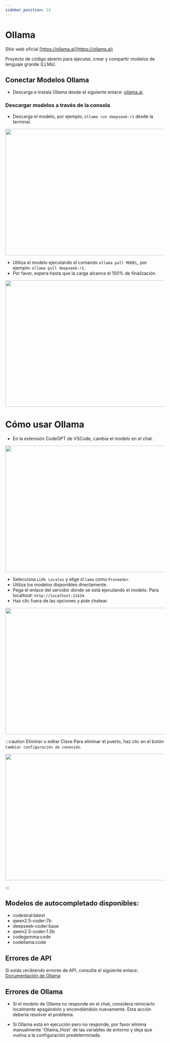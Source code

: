 ```yaml
---
sidebar_position: 14
---
```


# Ollama

Sitio web oficial [https://ollama.ai](https://ollama.ai)

Proyecto de código abierto para ejecutar, crear y compartir modelos de lenguaje grande (LLMs).

## Conectar Modelos Ollama
- Descarga e instala Ollama desde el siguiente enlace: [ollama.ai](https://ollama.ai/).

### Descargar modelos a través de la consola
- Descarga el modelo, por ejemplo, `ollama run deepseek-r1` desde la terminal.

<p align="center"><img width="550" height="400" src="https://github.com/user-attachments/assets/258d5faa-3d8c-4198-aabe-5378b3bf3aae"/></p>

- Utiliza el modelo ejecutando el comando ```ollama pull MODEL```, por ejemplo: ``ollama pull deepseek-r1``.
- Por favor, espera hasta que la carga alcance el 100% de finalización.

<p align="center"><img width="550" height="400" src="https://github.com/user-attachments/assets/11bc56a1-62d1-46ad-96cd-465a325b2c7c"/></p>

# Cómo usar Ollama

- En la extensión CodeGPT de VSCode, cambia el modelo en el chat.

<p align="center"><img width="550" height="400" src="https://github.com/user-attachments/assets/0a6791c5-bdf1-4410-a77a-4e9083993b7a"/></p>

- Selecciona `LLMs Locales` y elige `Ollama` como `Proveedor`.
- Utiliza los modelos disponibles directamente.
- Pega el enlace del servidor donde se está ejecutando el modelo. Para localhost: `http://localhost:11434`.
- Haz clic fuera de las opciones y pide chatear.

<p align="center"><img width="550" height="400" src="https://github.com/user-attachments/assets/28ec0abc-2928-4225-b1e9-764111291db2"/></p>

:::caution Eliminar o editar Clave
Para eliminar el puerto, haz clic en el botón `Cambiar configuración de conexión`.
 <p align="center"><img width="550" height="400" src="https://github.com/user-attachments/assets/b32595a0-47de-4f9b-804b-3d6188fb1027"/></p>
:::

## Modelos de autocompletado disponibles:
- codestral:latest
- qwen2.5-coder:7b
- deepseek-coder:base
- qwen2.5-coder:1.5b
- codegemma:code
- codellama:code

## Errores de API
Si estás recibiendo errores de API, consulta el siguiente enlace: [Documentación de Ollama](https://ollama.ai/)

## Errores de Ollama
- Si el modelo de Ollama no responde en el chat, considera reiniciarlo localmente apagándolo y encendiéndolo nuevamente. Esta acción debería resolver el problema.

- Si Ollama está en ejecución pero no responde, por favor elimina manualmente 'Ollama_Host' de las variables de entorno y deja que vuelva a la configuración predeterminada.
